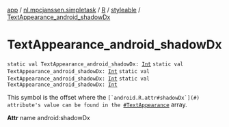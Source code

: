 [app](../../../index.md) / [nl.mpcjanssen.simpletask](../../index.md) / [R](../index.md) / [styleable](index.md) / [TextAppearance_android_shadowDx](.)

# TextAppearance_android_shadowDx

`static val TextAppearance_android_shadowDx: `[`Int`](https://kotlinlang.org/api/latest/jvm/stdlib/kotlin/-int/index.html)
`static val TextAppearance_android_shadowDx: `[`Int`](https://kotlinlang.org/api/latest/jvm/stdlib/kotlin/-int/index.html)
`static val TextAppearance_android_shadowDx: `[`Int`](https://kotlinlang.org/api/latest/jvm/stdlib/kotlin/-int/index.html)
`static val TextAppearance_android_shadowDx: `[`Int`](https://kotlinlang.org/api/latest/jvm/stdlib/kotlin/-int/index.html)

This symbol is the offset where the ``[`android.R.attr#shadowDx`](#) attribute's value can be found in the ``[`#TextAppearance`](-text-appearance.md) array.

**Attr**
name android:shadowDx

